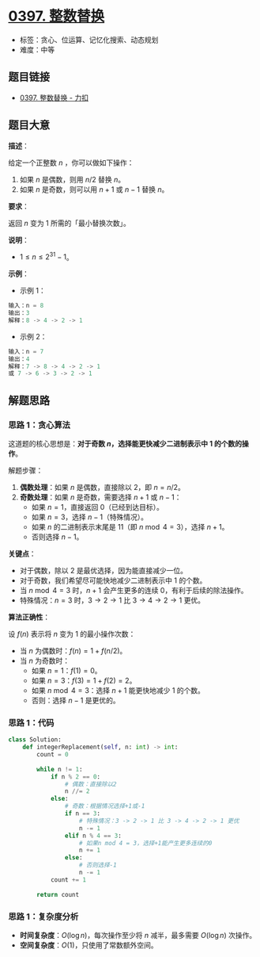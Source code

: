 # [0397. 整数替换](https://leetcode.cn/problems/integer-replacement/)

- 标签：贪心、位运算、记忆化搜索、动态规划
- 难度：中等

## 题目链接

- [0397. 整数替换 - 力扣](https://leetcode.cn/problems/integer-replacement/)

## 题目大意

**描述**：

给定一个正整数 $n$ ，你可以做如下操作：

1. 如果 $n$ 是偶数，则用 $n / 2$ 替换 $n$。
2. 如果 $n$ 是奇数，则可以用 $n + 1$ 或 $n - 1$ 替换 $n$。

**要求**：

返回 $n$ 变为 $1$ 所需的「最小替换次数」。

**说明**：

- $1 \le n \le 2^{31} - 1$。

**示例**：

- 示例 1：

```python
输入：n = 8
输出：3
解释：8 -> 4 -> 2 -> 1
```

- 示例 2：

```python
输入：n = 7
输出：4
解释：7 -> 8 -> 4 -> 2 -> 1
或 7 -> 6 -> 3 -> 2 -> 1
```

## 解题思路

### 思路 1：贪心算法

这道题的核心思想是：**对于奇数 $n$，选择能更快减少二进制表示中 $1$ 的个数的操作**。

解题步骤：

1. **偶数处理**：如果 $n$ 是偶数，直接除以 $2$，即 $n = n / 2$。
2. **奇数处理**：如果 $n$ 是奇数，需要选择 $n + 1$ 或 $n - 1$：
   - 如果 $n = 1$，直接返回 $0$（已经到达目标）。
   - 如果 $n = 3$，选择 $n - 1$（特殊情况）。
   - 如果 $n$ 的二进制表示末尾是 $11$（即 $n \bmod 4 = 3$），选择 $n + 1$。
   - 否则选择 $n - 1$。

**关键点**：

- 对于偶数，除以 $2$ 是最优选择，因为能直接减少一位。
- 对于奇数，我们希望尽可能快地减少二进制表示中 $1$ 的个数。
- 当 $n \bmod 4 = 3$ 时，$n + 1$ 会产生更多的连续 $0$，有利于后续的除法操作。
- 特殊情况：$n = 3$ 时，$3 \to 2 \to 1$ 比 $3 \to 4 \to 2 \to 1$ 更优。

**算法正确性**：

设 $f(n)$ 表示将 $n$ 变为 $1$ 的最小操作次数：

- 当 $n$ 为偶数时：$f(n) = 1 + f(n/2)$。
- 当 $n$ 为奇数时：
  - 如果 $n = 1$：$f(1) = 0$。
  - 如果 $n = 3$：$f(3) = 1 + f(2) = 2$。
  - 如果 $n \bmod 4 = 3$：选择 $n + 1$ 能更快地减少 $1$ 的个数。
  - 否则：选择 $n - 1$ 是更优的。

### 思路 1：代码

```python
class Solution:
    def integerReplacement(self, n: int) -> int:
        count = 0
        
        while n != 1:
            if n % 2 == 0:
                # 偶数：直接除以2
                n //= 2
            else:
                # 奇数：根据情况选择+1或-1
                if n == 3:
                    # 特殊情况：3 -> 2 -> 1 比 3 -> 4 -> 2 -> 1 更优
                    n -= 1
                elif n % 4 == 3:
                    # 如果n mod 4 = 3，选择+1能产生更多连续的0
                    n += 1
                else:
                    # 否则选择-1
                    n -= 1
            count += 1
        
        return count
```

### 思路 1：复杂度分析

- **时间复杂度**：$O(\log n)$，每次操作至少将 $n$ 减半，最多需要 $O(\log n)$ 次操作。
- **空间复杂度**：$O(1)$，只使用了常数额外空间。
